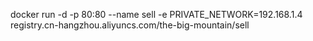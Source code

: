 docker run -d -p 80:80 --name sell -e PRIVATE_NETWORK=192.168.1.4 registry.cn-hangzhou.aliyuncs.com/the-big-mountain/sell